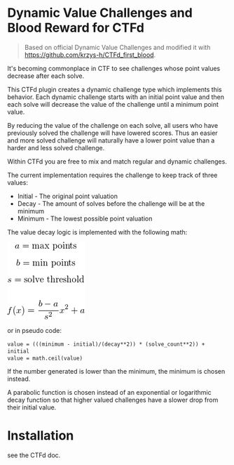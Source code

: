 # Dynamic Value Challenges and Blood Reward for CTFd

> Based on official  Dynamic Value Challenges and modified it with  https://github.com/krzys-h/CTFd_first_blood.

It's becoming commonplace in CTF to see challenges whose point values decrease
after each solve.

This CTFd plugin creates a dynamic challenge type which implements this
behavior. Each dynamic challenge starts with an initial point value and then
each solve will decrease the value of the challenge until a minimum point value.

By reducing the value of the challenge on each solve, all users who have previously
solved the challenge will have lowered scores. Thus an easier and more solved
challenge will naturally have a lower point value than a harder and less solved
challenge.

Within CTFd you are free to mix and match regular and dynamic challenges.

The current implementation requires the challenge to keep track of three values:

- Initial - The original point valuation
- Decay - The amount of solves before the challenge will be at the minimum
- Minimum - The lowest possible point valuation

The value decay logic is implemented with the following math:

<!--
$$a=\textrm{max points}$$
$$b=\textrm{min points}$$
$$s=\textrm{solve threshold}$$

$$f(x)=\frac{b-a}{s^{2}}x^{2}+a$$
-->

![](https://raw.githubusercontent.com/LordCasser/CTFd_RewardDynamic/master/function.png)

or in pseudo code:

```
value = (((minimum - initial)/(decay**2)) * (solve_count**2)) + initial
value = math.ceil(value)
```

If the number generated is lower than the minimum, the minimum is chosen
instead.

A parabolic function is chosen instead of an exponential or logarithmic decay function
so that higher valued challenges have a slower drop from their initial value.

# Installation

see the CTFd doc.
